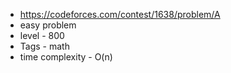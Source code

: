 * https://codeforces.com/contest/1638/problem/A
* easy problem
* level - 800
* Tags - math
* time complexity - O(n)
